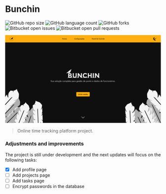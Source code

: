 # Bunchin

![GitHub repo size](https://img.shields.io/github/repo-size/MarcosAlves90/bunchin?style=for-the-badge)
![GitHub language count](https://img.shields.io/github/languages/count/MarcosAlves90/bunchin?style=for-the-badge)
![GitHub forks](https://img.shields.io/github/forks/MarcosAlves90/bunchin?style=for-the-badge)
![Bitbucket open issues](https://img.shields.io/bitbucket/issues/MarcosAlves90/bunchin?style=for-the-badge)
![Bitbucket open pull requests](https://img.shields.io/bitbucket/pr-raw/MarcosAlves90/bunchin?style=for-the-badge)

<img src="readme_details/bunchin_tela_inicial.png" alt="Página inicial da plataforma">

> Online time tracking platform project.

### Adjustments and improvements

The project is still under development and the next updates will focus on the following tasks:

- [X] Add profile page
- [ ] Add projects page
- [ ] Add tasks page
- [ ] Encrypt passwords in the database